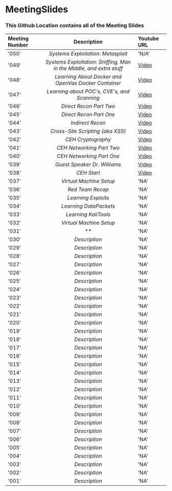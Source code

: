 # MeetingSlides
### This Github Location contains all of the Meeting Slides

Meeting Number|Description|Youtube URL
:-------------|:----------:|:----------
'050'|*Systems Exploitation: Metasploit*|'N/A'
'049'|*Systems Exploitation: Sniffing, Man in the Middle, and extra stuff*|[Video](https://youtu.be/UcmQpeFrLng)
'048'|*Learning About Docker and OpenVas Docker Container*|[Video](https://youtu.be/iKczL3IuK1Y)
'047'|*Learning about POC's, CVE's, and Scanning*|[Video](https://youtu.be/moiok5I8nzc)
'046'|*Direct Recon Part Two*|[Video](https://youtu.be/bOOvuedEbkk)
'045'|*Direct Recon Part One*|[Video](https://youtu.be/FM5lMjIp0GM)
'044'|*Indirect Recon*|[Video](https://youtu.be/LXPMGdSacXw)
'043'|*Cross-Site Scripting (aka XSS)*|[Video](https://youtu.be/0N2djP0pkjw)
'042'|*CEH Cryptography*|[Video](https://youtu.be/oHQSyT4m78g)
'041'|*CEH Networking Part Two*|[Video](https://youtu.be/FnhKjalTmK0)
'040'|*CEH Networking Part One*|[Video](https://youtu.be/NjfNu9oX9hk)
'039'|*Guest Speaker Dr. Williams*|[Video](https://youtu.be/6aNdau1HRFo)
'038'|*CEH Start*|[Video](https://youtu.be/nkw9onu7JG8)
'037'|*Virtual Machine Setup*|'NA'
'036'|*Red Team Recap*|'NA'
'035'|*Learning Exploits*|'NA'
'034'|*Learning DataPackets*|'NA'
'033'|*Learning KaliTools*|'NA'
'032'|*Virtual Machine Setup*|'NA'
'031'|**|'NA'
'030'|*Description*|'NA'
'029'|*Description*|'NA'
'028'|*Description*|'NA'
'027'|*Description*|'NA'
'026'|*Description*|'NA'
'025'|*Description*|'NA'
'024'|*Description*|'NA'
'023'|*Description*|'NA'
'022'|*Description*|'NA'
'021'|*Description*|'NA'
'020'|*Description*|'NA'
'019'|*Description*|'NA'
'018'|*Description*|'NA'
'017'|*Description*|'NA'
'016'|*Description*|'NA'
'015'|*Description*|'NA'
'014'|*Description*|'NA'
'013'|*Description*|'NA'
'012'|*Description*|'NA'
'011'|*Description*|'NA'
'010'|*Description*|'NA'
'009'|*Description*|'NA'
'008'|*Description*|'NA'
'007'|*Description*|'NA'
'006'|*Description*|'NA'
'005'|*Description*|'NA'
'004'|*Description*|'NA'
'003'|*Description*|'NA'
'002'|*Description*|'NA'
'001'|*Description*|'NA'
